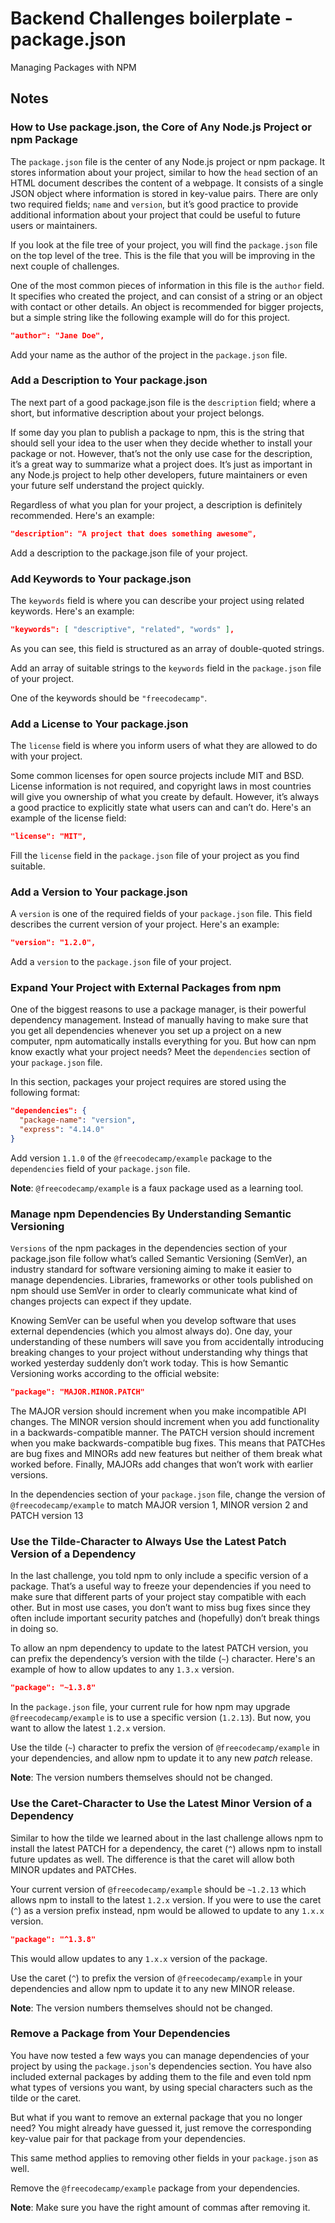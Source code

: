 # Backend Challenges boilerplate - package.json
Managing Packages with NPM

## Notes
### How to Use package.json, the Core of Any Node.js Project or npm Package
The `package.json` file is the center of any Node.js project or npm package. It stores information about your project, similar to how the `head` section of an HTML document describes the content of a webpage. It consists of a single JSON object where information is stored in key-value pairs. There are only two required fields; `name` and `version`, but it’s good practice to provide additional information about your project that could be useful to future users or maintainers.

If you look at the file tree of your project, you will find the `package.json` file on the top level of the tree. This is the file that you will be improving in the next couple of challenges.

One of the most common pieces of information in this file is the `author` field. It specifies who created the project, and can consist of a string or an object with contact or other details. An object is recommended for bigger projects, but a simple string like the following example will do for this project.

```json 
"author": "Jane Doe",
```

Add your name as the author of the project in the `package.json` file.


### Add a Description to Your package.json
The next part of a good package.json file is the `description` field; where a short, but informative description about your project belongs.

If some day you plan to publish a package to npm, this is the string that should sell your idea to the user when they decide whether to install your package or not. However, that’s not the only use case for the description, it’s a great way to summarize what a project does. It’s just as important in any Node.js project to help other developers, future maintainers or even your future self understand the project quickly.

Regardless of what you plan for your project, a description is definitely recommended. Here's an example:

```json
"description": "A project that does something awesome",
```

Add a description to the package.json file of your project.


### Add Keywords to Your package.json
The `keywords` field is where you can describe your project using related keywords. Here's an example:

```json
"keywords": [ "descriptive", "related", "words" ],
```

As you can see, this field is structured as an array of double-quoted strings.

Add an array of suitable strings to the `keywords` field in the `package.json` file of your project.

One of the keywords should be `"freecodecamp"`.


### Add a License to Your package.json
The `license` field is where you inform users of what they are allowed to do with your project.

Some common licenses for open source projects include MIT and BSD. License information is not required, and copyright laws in most countries will give you ownership of what you create by default. However, it’s always a good practice to explicitly state what users can and can’t do. Here's an example of the license field:

```json
"license": "MIT",
```

Fill the `license` field in the `package.json` file of your project as you find suitable.


### Add a Version to Your package.json
A `version` is one of the required fields of your `package.json` file. This field describes the current version of your project. Here's an example:

```json
"version": "1.2.0",
```

Add a `version` to the `package.json` file of your project.


### Expand Your Project with External Packages from npm
One of the biggest reasons to use a package manager, is their powerful dependency management. Instead of manually having to make sure that you get all dependencies whenever you set up a project on a new computer, npm automatically installs everything for you. But how can npm know exactly what your project needs? Meet the `dependencies` section of your `package.json` file.

In this section, packages your project requires are stored using the following format:

```json
"dependencies": {
  "package-name": "version",
  "express": "4.14.0"
}
```

Add version `1.1.0` of the `@freecodecamp/example` package to the `dependencies` field of your `package.json` file.

**Note**: `@freecodecamp/example` is a faux package used as a learning tool.


### Manage npm Dependencies By Understanding Semantic Versioning
`Versions` of the npm packages in the dependencies section of your package.json file follow what’s called Semantic Versioning (SemVer), an industry standard for software versioning aiming to make it easier to manage dependencies. Libraries, frameworks or other tools published on npm should use SemVer in order to clearly communicate what kind of changes projects can expect if they update.

Knowing SemVer can be useful when you develop software that uses external dependencies (which you almost always do). One day, your understanding of these numbers will save you from accidentally introducing breaking changes to your project without understanding why things that worked yesterday suddenly don’t work today. This is how Semantic Versioning works according to the official website:

```json
"package": "MAJOR.MINOR.PATCH"
```

The MAJOR version should increment when you make incompatible API changes. The MINOR version should increment when you add functionality in a backwards-compatible manner. The PATCH version should increment when you make backwards-compatible bug fixes. This means that PATCHes are bug fixes and MINORs add new features but neither of them break what worked before. Finally, MAJORs add changes that won’t work with earlier versions.

In the dependencies section of your `package.json` file, change the version of `@freecodecamp/example` to match MAJOR version 1, MINOR version 2 and PATCH version 13


### Use the Tilde-Character to Always Use the Latest Patch Version of a Dependency
In the last challenge, you told npm to only include a specific version of a package. That’s a useful way to freeze your dependencies if you need to make sure that different parts of your project stay compatible with each other. But in most use cases, you don’t want to miss bug fixes since they often include important security patches and (hopefully) don’t break things in doing so.

To allow an npm dependency to update to the latest PATCH version, you can prefix the dependency’s version with the tilde (`~`) character. Here's an example of how to allow updates to any `1.3.x` version.

```json
"package": "~1.3.8"
```

In the `package.json` file, your current rule for how npm may upgrade `@freecodecamp/example` is to use a specific version (`1.2.13`). But now, you want to allow the latest `1.2.x` version.

Use the tilde (`~`) character to prefix the version of `@freecodecamp/example` in your dependencies, and allow npm to update it to any new *patch* release.

**Note**: The version numbers themselves should not be changed.


### Use the Caret-Character to Use the Latest Minor Version of a Dependency
Similar to how the tilde we learned about in the last challenge allows npm to install the latest PATCH for a dependency, the caret (`^`) allows npm to install future updates as well. The difference is that the caret will allow both MINOR updates and PATCHes.

Your current version of `@freecodecamp/example` should be `~1.2.13` which allows npm to install to the latest `1.2.x` version. If you were to use the caret (`^`) as a version prefix instead, npm would be allowed to update to any `1.x.x` version.

```JSON
"package": "^1.3.8"
```

This would allow updates to any `1.x.x` version of the package.

Use the caret (`^`) to prefix the version of `@freecodecamp/example` in your dependencies and allow npm to update it to any new MINOR release.

**Note**: The version numbers themselves should not be changed.


### Remove a Package from Your Dependencies
You have now tested a few ways you can manage dependencies of your project by using the `package.json`'s dependencies section. You have also included external packages by adding them to the file and even told npm what types of versions you want, by using special characters such as the tilde or the caret.

But what if you want to remove an external package that you no longer need? You might already have guessed it, just remove the corresponding key-value pair for that package from your dependencies.

This same method applies to removing other fields in your `package.json` as well.

Remove the `@freecodecamp/example` package from your dependencies.

**Note**: Make sure you have the right amount of commas after removing it.







